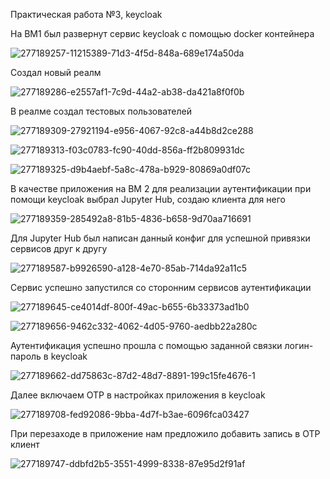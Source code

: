 Практическая работа №3, keycloak


На ВМ1 был развернут сервис keycloak с помощью docker контейнера

![277189257-11215389-71d3-4f5d-848a-689e174a50da](https://github.com/Z-xel/TOIB/assets/70752907/fe3080f5-9306-4efb-a3d0-997d5eb49880)

Создал новый реалм

![277189286-e2557af1-7c9d-44a2-ab38-da421a8f0f0b](https://github.com/Z-xel/TOIB/assets/70752907/07c2c6ca-cba0-4fcf-9b27-f5c696b2d73c)

В реалме создал тестовых пользователей

![277189309-27921194-e956-4067-92c8-a44b8d2ce288](https://github.com/Z-xel/TOIB/assets/70752907/0a116350-83e2-4a9d-aa5e-0b64616496dc)


![277189313-f03c0783-fc90-40dd-856a-ff2b809931dc](https://github.com/Z-xel/TOIB/assets/70752907/bd7771ae-3610-458f-91cd-2fc415f2bef2)


![277189325-d9b4aebf-5a8c-478a-b929-80869a0df07c](https://github.com/Z-xel/TOIB/assets/70752907/83a18288-a131-43e1-9135-73b6a399ea42)

В качестве приложения на ВМ 2 для реализации аутентификации при помощи keycloak выбрал Jupyter Hub, создаю клиента для него

![277189359-285492a8-81b5-4836-b658-9d70aa716691](https://github.com/Z-xel/TOIB/assets/70752907/e1953a1c-7f38-4219-9878-039af8a48b0d)

Для Jupyter Hub был написан данный конфиг для успешной привязки сервисов друг к другу

![277189587-b9926590-a128-4e70-85ab-714da92a11c5](https://github.com/Z-xel/TOIB/assets/70752907/81aafd7d-dce0-4b8d-b846-4463fb098ffc)

Сервис успешно запустился со сторонним сервисов аутентификации

![277189645-ce4014df-800f-49ac-b655-6b33373ad1b0](https://github.com/Z-xel/TOIB/assets/70752907/8bfaf5b2-02a6-4a72-bf26-acc35fe3708e)


![277189656-9462c332-4062-4d05-9760-aedbb22a280c](https://github.com/Z-xel/TOIB/assets/70752907/db47a8fc-96f7-4f55-a359-5f4aec662921)

Аутентификация успешно прошла с помощью заданной связки логин-пароль в keycloak

![277189662-dd75863c-87d2-48d7-8891-199c15fe4676-1](https://github.com/Z-xel/TOIB/assets/70752907/23605026-8abd-4f66-88c3-99fd86183ad9)

Далее включаем OTP в настройках приложения в keycloak

![277189708-fed92086-9bba-4d7f-b3ae-6096fca03427](https://github.com/Z-xel/TOIB/assets/70752907/7dd0ff7f-1bfe-40da-9dff-ef6d1d5dd833)

При перезаходе в приложение нам предложило добавить запись в OTP клиент

![277189747-ddbfd2b5-3551-4999-8338-87e95d2f91af](https://github.com/Z-xel/TOIB/assets/70752907/6939b953-5c09-41d5-838a-467d82d5c615)
